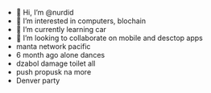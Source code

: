 - 👋 Hi, I’m @nurdid
- 👀 I’m interested in computers, blochain
- 🌱 I’m currently learning car
- 💞️ I’m looking to collaborate on mobile and desctop apps
- manta network pacific
- 6 month ago alone dances
- dzabol damage toilet all
- push propusk na more
- Denver party
